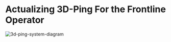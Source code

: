 # Actualizing 3D-Ping For the Frontline Operator

![3d-ping-system-diagram](https://github.com/user-attachments/assets/eb60afeb-ba50-4d4b-924a-b617e9c3857d)

